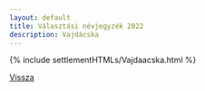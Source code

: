 ```yaml
---
layout: default
title: Választási névjegyzék 2022
description: Vajdácska
---
```


{% include settlementHTMLs/Vajdaacska.html %}

[Vissza](../)